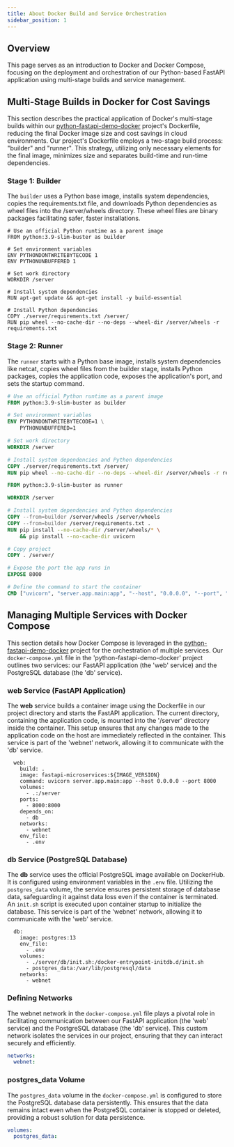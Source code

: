 ```yaml
---
title: About Docker Build and Service Orchestration
sidebar_position: 1
---
```


## Overview

This page serves as an introduction to Docker and Docker Compose, focusing on the deployment and orchestration of our Python-based FastAPI application using multi-stage builds and service management.

## Multi-Stage Builds in Docker for Cost Savings

This section describes the practical application of Docker's multi-stage builds within our [python-fastapi-demo-docker](https://github.com/aws-samples/python-fastapi-demo-docker) project's Dockerfile, reducing the final Docker image size and cost savings in cloud environments. Our project's Dockerfile employs a two-stage build process: "builder" and "runner". This strategy, utilizing only necessary elements for the final image, minimizes size and separates build-time and run-time dependencies.

### Stage 1: Builder

The `builder` uses a Python base image, installs system dependencies, copies the requirements.txt file, and downloads Python dependencies as wheel files into the /server/wheels directory. These wheel files are binary packages facilitating safer, faster installations.

```
# Use an official Python runtime as a parent image
FROM python:3.9-slim-buster as builder

# Set environment variables
ENV PYTHONDONTWRITEBYTECODE 1
ENV PYTHONUNBUFFERED 1

# Set work directory
WORKDIR /server

# Install system dependencies
RUN apt-get update && apt-get install -y build-essential

# Install Python dependencies
COPY ./server/requirements.txt /server/
RUN pip wheel --no-cache-dir --no-deps --wheel-dir /server/wheels -r requirements.txt
```

### Stage 2: Runner

The `runner` starts with a Python base image, installs system dependencies like netcat, copies wheel files from the builder stage, installs Python packages, copies the application code, exposes the application's port, and sets the startup command.

```dockerfile
# Use an official Python runtime as a parent image
FROM python:3.9-slim-buster as builder

# Set environment variables
ENV PYTHONDONTWRITEBYTECODE=1 \
    PYTHONUNBUFFERED=1

# Set work directory
WORKDIR /server

# Install system dependencies and Python dependencies
COPY ./server/requirements.txt /server/
RUN pip wheel --no-cache-dir --no-deps --wheel-dir /server/wheels -r requirements.txt

FROM python:3.9-slim-buster as runner

WORKDIR /server

# Install system dependencies and Python dependencies
COPY --from=builder /server/wheels /server/wheels
COPY --from=builder /server/requirements.txt .
RUN pip install --no-cache-dir /server/wheels/* \
    && pip install --no-cache-dir uvicorn

# Copy project
COPY . /server/

# Expose the port the app runs in
EXPOSE 8000

# Define the command to start the container
CMD ["uvicorn", "server.app.main:app", "--host", "0.0.0.0", "--port", "8000"]
```

## Managing Multiple Services with Docker Compose

This section details how Docker Compose is leveraged in the [python-fastapi-demo-docker](https://github.com/aws-samples/python-fastapi-demo-docker) project for the orchestration of multiple services. Our `docker-compose.yml` file in the 'python-fastapi-demo-docker' project outlines two services: our FastAPI application (the 'web' service) and the PostgreSQL database (the 'db' service).

### web Service (FastAPI Application)

The **web** service builds a container image using the Dockerfile in our project directory and starts the FastAPI application. The current directory, containing the application code, is mounted into the '/server' directory inside the container. This setup ensures that any changes made to the application code on the host are immediately reflected in the container. This service is part of the 'webnet' network, allowing it to communicate with the 'db' service.

```
  web:
    build: .
    image: fastapi-microservices:${IMAGE_VERSION}
    command: uvicorn server.app.main:app --host 0.0.0.0 --port 8000
    volumes:
      - .:/server
    ports:
      - 8000:8000
    depends_on:
      - db
    networks:
      - webnet
    env_file:
      - .env
```

### db Service (PostgreSQL Database)

The **db** service uses the official PostgreSQL image available on DockerHub. It is configured using environment variables in the `.env` file. Utilizing the `postgres_data` volume, the service ensures persistent storage of database data, safeguarding it against data loss even if the container is terminated. An `init.sh` script is executed upon container startup to initialize the database. This service is part of the 'webnet' network, allowing it to communicate with the 'web' service.

```
  db:
    image: postgres:13
    env_file:
      - .env
    volumes:
      - ./server/db/init.sh:/docker-entrypoint-initdb.d/init.sh
      - postgres_data:/var/lib/postgresql/data
    networks:
      - webnet
```

### Defining Networks

The webnet network in the `docker-compose.yml` file plays a pivotal role in facilitating communication between our FastAPI application (the 'web' service) and the PostgreSQL database (the 'db' service). This custom network isolates the services in our project, ensuring that they can interact securely and efficiently.

```yaml
networks:
  webnet:
```

### postgres_data Volume

The `postgres_data` volume in the `docker-compose.yml` is configured to store the PostgreSQL database data persistently. This ensures that the data remains intact even when the PostgreSQL container is stopped or deleted, providing a robust solution for data persistence.

```yaml
volumes:
  postgres_data: 
```
